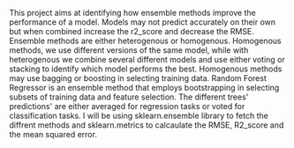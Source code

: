 This project aims at identifying how ensemble methods improve the performance of a model. Models may not predict accurately on their own but when combined increase the r2_score and decrease the RMSE. Ensemble methods are either heterogenous or homogenous. Homogenous methods, we use different versions of the same model, while with heterogenous we combine several different models and use either voting or stacking to identify which model performs the best. Homogenous methods may use bagging or boosting in selecting training data. Random Forest Regressor is an ensemble method that employs bootstrapping in selecting subsets of training data and feature selection. The different trees' predictions' are either averaged for regression tasks or voted for classification tasks.
I will be using sklearn.ensemble library to fetch the diffrent methods and sklearn.metrics to calcaulate the RMSE, R2_score and the mean squared error.
